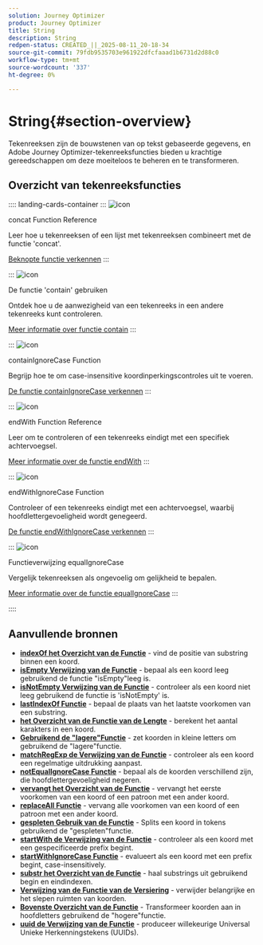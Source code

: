 ```yaml
---
solution: Journey Optimizer
product: Journey Optimizer
title: String
description: String
redpen-status: CREATED_||_2025-08-11_20-18-34
source-git-commit: 79fdb9535703e961922dfcfaaad1b6731d2d88c0
workflow-type: tm+mt
source-wordcount: '337'
ht-degree: 0%

---
```



# String{#section-overview}

Tekenreeksen zijn de bouwstenen van op tekst gebaseerde gegevens, en Adobe Journey Optimizer-tekenreeksfuncties bieden u krachtige gereedschappen om deze moeiteloos te beheren en te transformeren.

## Overzicht van tekenreeksfuncties

:::: landing-cards-container
:::
![icon](https://cdn.experienceleague.adobe.com/icons/code-branch.svg)

concat Function Reference

Leer hoe u tekenreeksen of een lijst met tekenreeksen combineert met de functie &#39;concat&#39;.

[Beknopte functie verkennen](../using/building-journeys/functions/functionconcat.md)
:::

:::
![icon](https://cdn.experienceleague.adobe.com/icons/code-branch.svg)

De functie &#39;contain&#39; gebruiken

Ontdek hoe u de aanwezigheid van een tekenreeks in een andere tekenreeks kunt controleren.

[Meer informatie over functie contain](../using/building-journeys/functions/functioncontain.md)
:::

:::
![icon](https://cdn.experienceleague.adobe.com/icons/code-branch.svg)

containIgnoreCase Function

Begrijp hoe te om case-insensitive koordinperkingscontroles uit te voeren.

[De functie containIgnoreCase verkennen](../using/building-journeys/functions/functioncontainwithignorecase.md)
:::

:::
![icon](https://cdn.experienceleague.adobe.com/icons/code-branch.svg)

endWith Function Reference

Leer om te controleren of een tekenreeks eindigt met een specifiek achtervoegsel.

[Meer informatie over de functie endWith](../using/building-journeys/functions/functionendwith.md)
:::

:::
![icon](https://cdn.experienceleague.adobe.com/icons/code-branch.svg)

endWithIgnoreCase Function

Controleer of een tekenreeks eindigt met een achtervoegsel, waarbij hoofdlettergevoeligheid wordt genegeerd.

[De functie endWithIgnoreCase verkennen](../using/building-journeys/functions/functionendwithignorecase.md)
:::

:::
![icon](https://cdn.experienceleague.adobe.com/icons/code-branch.svg)

Functieverwijzing equalIgnoreCase

Vergelijk tekenreeksen als ongevoelig om gelijkheid te bepalen.

[Meer informatie over de functie equalIgnoreCase](../using/building-journeys/functions/functionequalignorecase.md)
:::

::::


## Aanvullende bronnen

- **[indexOf het Overzicht van de Functie](../using/building-journeys/functions/functionindexof.md)** - vind de positie van substring binnen een koord.
- **[isEmpty Verwijzing van de Functie](../using/building-journeys/functions/functionisempty.md)** - bepaal als een koord leeg gebruikend de functie &quot;isEmpty&quot;leeg is.
- **[isNotEmpty Verwijzing van de Functie](../using/building-journeys/functions/functionisnotempty.md)** - controleer als een koord niet leeg gebruikend de functie is &#39;isNotEmpty&#39; is.
- **[lastIndexOf Functie](../using/building-journeys/functions/functionlastindexof.md)** - bepaal de plaats van het laatste voorkomen van een substring.
- **[het Overzicht van de Functie van de Lengte](../using/building-journeys/functions/functionlength.md)** - berekent het aantal karakters in een koord.
- **[Gebruikend de &quot;lagere&quot;Functie](../using/building-journeys/functions/functionlower.md)** - zet koorden in kleine letters om gebruikend de &quot;lagere&quot;functie.
- **[matchRegExp de Verwijzing van de Functie](../using/building-journeys/functions/functionmatchregexp.md)** - controleer als een koord een regelmatige uitdrukking aanpast.
- **[notEqualIgnoreCase Functie](../using/building-journeys/functions/functionnotequalignorecase.md)** - bepaal als de koorden verschillend zijn, die hoofdlettergevoeligheid negeren.
- **[vervangt het Overzicht van de Functie](../using/building-journeys/functions/functionreplace.md)** - vervangt het eerste voorkomen van een koord of een patroon met een ander koord.
- **[replaceAll Functie](../using/building-journeys/functions/functionreplaceall.md)** - vervang alle voorkomen van een koord of een patroon met een ander koord.
- **[gespleten Gebruik van de Functie](../using/building-journeys/functions/functionsplit.md)** - Splits een koord in tokens gebruikend de &quot;gespleten&quot;functie.
- **[startWith de Verwijzing van de Functie](../using/building-journeys/functions/functionstartwith.md)** - controleer als een koord met een gespecificeerde prefix begint.
- **[startWithIgnoreCase Functie](../using/building-journeys/functions/functionstartwithignorecase.md)** - evalueert als een koord met een prefix begint, case-insensitively.
- **[substr het Overzicht van de Functie](../using/building-journeys/functions/functionsubstr.md)** - haal substrings uit gebruikend begin en eindindexen.
- **[Verwijzing van de Functie van de Versiering](../using/building-journeys/functions/functiontrim.md)** - verwijder belangrijke en het slepen ruimten van koorden.
- **[Bovenste Overzicht van de Functie](../using/building-journeys/functions/functionupper.md)** - Transformeer koorden aan in hoofdletters gebruikend de &quot;hogere&quot;functie.
- **[uuid de Verwijzing van de Functie](../using/building-journeys/functions/functionuuid.md)** - produceer willekeurige Universal Unieke Herkenningstekens (UUIDs).

